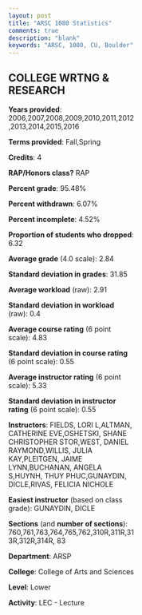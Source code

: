 ```yaml
---
layout: post
title: "ARSC 1080 Statistics"
comments: true
description: "blank"
keywords: "ARSC, 1080, CU, Boulder"
--- 
```

<head>
<script src="https://ajax.googleapis.com/ajax/libs/jquery/2.1.3/jquery.min.js"></script>
<script src="https://dl.dropboxusercontent.com/s/pc42nxpaw1ea4o9/highcharts.js?dl=0"></script>
<!-- <script src="../assets/js/highcharts.js"></script> -->
<style type="text/css">@font-face {
	font-family: "Bebas Neue";
	src: url(https://www.filehosting.org/file/details/544349/BebasNeue%20Regular.otf) format("opentype");
	}
	h1.Bebas { 
		font-family: "Bebas Neue", Verdana, Tahoma;
	}
</style>
</head>
<body>
	<div id="container" style="float: right; width: 45%; height: 88%; margin-left: 2.5%; margin-right: 2.5%;"></div>
	<script language="JavaScript">
		$(document).ready(function() {
		var chart = {type: 'column'};
		var title = {text: 'Grade Distribution'};
		var xAxis = {categories: ['A','B','C','D','F'],crosshair: true};
		var yAxis = {min: 0,title: {text: 'Percentage'}};
		var tooltip = {headerFormat: '<center><b><span style="font-size:20px">{point.key}</span></b></center>',
		               pointFormat: '<td style="padding:0"><b>{point.y:.1f}%</b></td>',
		               footerFormat: '</table>',shared: true,useHTML: true};
		var plotOptions = {column: {pointPadding: 0.0,borderWidth: 0}};  
		var credits = {enabled: false};var series= [{name: 'Percent',data: [25.9,47.51,19.42,1.57,5.6,]}];
		var json = {};
		json.chart = chart;
		json.title = title;
		json.tooltip = tooltip;
		json.xAxis = xAxis;
		json.yAxis = yAxis;  
		json.series = series;
		json.plotOptions = plotOptions;  
		json.credits = credits;
		$('#container').highcharts(json);
	});
	</script>
</body>
			   
## COLLEGE WRTNG & RESEARCH

**Years provided**: 2006,2007,2008,2009,2010,2011,2012,2013,2014,2015,2016

**Terms provided**: Fall,Spring

**Credits**: 4

**RAP/Honors class?** RAP

**Percent grade**: 95.48%

**Percent withdrawn**: 6.07%

**Percent incomplete**: 4.52%

**Proportion of students who dropped**: 6.32

**Average grade** (4.0 scale): 2.84

**Standard deviation in grades**: 31.85

**Average workload** (raw): 2.91

**Standard deviation in workload** (raw): 0.4

**Average course rating** (6 point scale): 4.83

**Standard deviation in course rating** (6 point scale): 0.55

**Average instructor rating** (6 point scale): 5.33

**Standard deviation in instructor rating** (6 point scale): 0.55

**Instructors**: FIELDS, LORI L,ALTMAN, CATHERINE EVE,OSHETSKI, SHANE CHRISTOPHER STOR,WEST, DANIEL RAYMOND,WILLIS, JULIA KAY,PLEITGEN, JAIME LYNN,BUCHANAN, ANGELA S,HUYNH, THUY PHUC,GUNAYDIN, DICLE,RIVAS, FELICIA NICHOLE

**Easiest instructor** (based on class grade): GUNAYDIN, DICLE

**Sections** (and **number of sections**): 760,761,763,764,765,762,310R,311R,313R,312R,314R, 83

**Department**: ARSP

**College**: College of Arts and Sciences

**Level**: Lower

**Activity**: LEC - Lecture